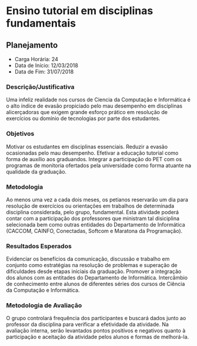 Ensino tutorial em disciplinas fundamentais
===========================================

Planejamento
------------

* Carga Horária: 24
* Data de Início: 12/03/2018
* Data de Fim: 31/07/2018

### Descrição/Justificativa
Uma infeliz  realidade nos cursos de  Ciencia da Computação e  Informática é
o  alto  índice  de  evasão  propiciado pelo  mau  desempenho  em  disciplinas
alicerçadoras que exigem grande esforço prático em resolução de exercícios
ou domínio de tecnologias por parte dos estudantes.

### Objetivos
Motivar os estudantes  em disciplinas essenciais. Reduzir  a evasão ocasionadas
pelo mau desempenho.  Efetivar a educação tutorial como forma  de auxílio aos
graduandos.  Integrar a  participação do  PET  com os  programas de  monitoria
ofertados pela universidade como forma atuante na qualidade da graduação.

### Metodologia
Ao  menos uma  vez  a cada  dois  meses,  os petianos  reservarão  um dia  para
resolução  de  exercícios  ou   orientações  em  trabalhos  de  determinada
disciplina considerada,  pelo grupo, fundamental. Esta  atividade poderá contar
com a participação  dos professores que ministram  tal disiciplina selecionada
bem  como outras  entidades  do Departamento  de  Informática (CACCOM,  CAINFO,
Conectadas, Softcom e Maratona da Programação).

### Resultados Esperados
Evidenciar os  benefícios da comunicação,  discussão e trabalho  em conjunto
como  estratégias na  resolução de  problemas e  superação de  dificuldades
desde etapas  iniciais da  graduação. Promover a  integração dos  alunos com
as  entitades  do Departamento  de  Informática.  Intercâmbio de  conhecimento
entre alunos  de diferentes  séries dos  cursos de  Ciência da  Computação e
Informática.

### Metodologia de Avaliação
O  grupo  controlará  frequência  dos participantes  e  buscará  dados  junto
ao  professor  da disciplina  para  verificar  a  efetividade da  atividade.  Na
avaliação interna,  serão levantados pontos  positivos e negativos  quanto à
participação e aceitação da atividade pelos alunos e formas de melhorá-la.
